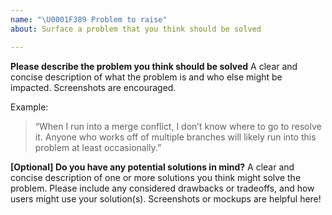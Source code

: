 ```yaml
---
name: "\U0001F389 Problem to raise"
about: Surface a problem that you think should be solved

---
```


**Please describe the problem you think should be solved**
A clear and concise description of what the problem is and who else might be impacted. Screenshots are encouraged.

Example:

> “When I run into a merge conflict, I don’t know where to go to resolve it. Anyone who works off of multiple branches will likely run into this problem at least occasionally.”

**[Optional] Do you have any potential solutions in mind?**
A clear and concise description of one or more solutions you think might solve the problem. Please include any considered drawbacks or tradeoffs, and how users might use your solution(s). Screenshots or mockups are helpful here!
